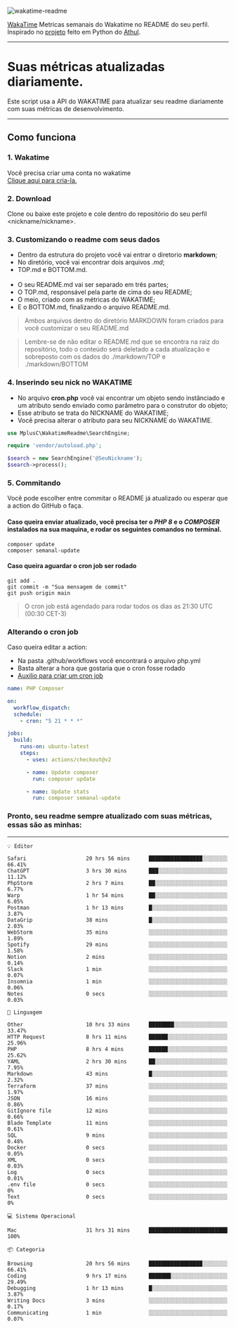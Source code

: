 ![wakatime-readme](https://socialify.git.ci/bymatheus/wakatime-readme/image?description=1&descriptionEditable=M%C3%A9tricas%20semanais%20do%20Wakatime%20no%20seu%20README%20de%20perfil.&font=KoHo&forks=1&language=1&owner=1&pattern=Signal&stargazers=1&theme=Dark)

[WakaTime](https://wakatime.com) Metricas semanais do Wakatime no README do seu perfil. <br>
Inspirado no [projeto](https://github.com/athul/waka-readme) feito em Python do [Athul](https://github.com/athul).
___

# Suas métricas atualizadas diariamente.
Este script usa a API do WAKATIME para atualizar seu readme diariamente com suas métricas de desenvolvimento.

___

## Como funciona

### 1. Wakatime
Você precisa criar uma conta no wakatime <br>
[Clique aqui para cria-la.](https://wakatime.com) 

### 2. Download
Clone ou baixe este projeto e cole dentro do repositório do seu perfil <nickname/nickname>.

### 3. Customizando o readme com seus dados
- Dentro da estrutura do projeto você vai entrar o diretorio **markdown**;  
- No diretório, você vai encontrar dois arquivos *.md*;
- TOP.md e BOTTOM.md.
<br><br>
- O seu README.md vai ser separado em três partes; 
- O TOP.md, responsável pela parte de cima do seu README;
- O meio, criado com as métricas do WAKATIME;
- E o BOTTOM.md, finalizando o arquivo README.md.<br>

> Ambos arquivos dentro do diretório MARKDOWN foram criados para você customizar o seu README.md

> Lembre-se de não editar o README.md que se encontra na raiz do repositório, todo o conteúdo será deletado a cada atualização e sobreposto com os dados do ./markdown/TOP e ./markdown/BOTTOM

### 4. Inserindo seu nick no WAKATIME
- No arquivo **cron.php** você vai encontrar um objeto sendo instânciado e um atributo sendo enviado como parâmetro para o construtor do objeto;
- Esse atributo se trata do NICKNAME do WAKATIME;
- Você precisa alterar o atributo para seu NICKNAME do WAKATIME.

```php
use MplusC\WakatimeReadme\SearchEngine;

require 'vendor/autoload.php';

$search = new SearchEngine('@SeuNickname');
$search->process();
```

### 5. Commitando
Você pode escolher entre commitar o README já atualizado ou esperar que a action do GitHub o faça. <br>

#### Caso queira enviar atualizado, você precisa ter o *PHP 8* e o *COMPOSER* instalados na sua maquina, e rodar os seguintes comandos no terminal.
```composer
composer update
composer semanal-update 
```

#### Caso queira aguardar o cron job ser rodado 
```git 
git add .
git commit -m "Sua mensagem de commit"
git push origin main
```

>O cron job está agendado para rodar todos os dias as 21:30 UTC (00:30 CET-3) 

### Alterando o cron job
Caso queira editar a action:

- Na pasta .github/workflows você encontrará o arquivo php.yml
- Basta alterar a hora que gostaria que o cron fosse rodado
- [Auxilio para criar um cron job](https://crontab.guru)

```yml
name: PHP Composer

on:
  workflow_dispatch:
  schedule:
    - cron: "5 21 * * *"

jobs:
  build:
    runs-on: ubuntu-latest
    steps:
      - uses: actions/checkout@v2

      - name: Update composer
        run: composer update

      - name: Update stats
        run: composer semanal-update
```

### Pronto, seu readme sempre atualizado com suas métricas, essas são as minhas:

___
```text
💡 Editor

Safari                   20 hrs 56 mins      █████████████████░░░░░░░░     66.41%
ChatGPT                  3 hrs 30 mins       ███░░░░░░░░░░░░░░░░░░░░░░     11.12%
PhpStorm                 2 hrs 7 mins        ██░░░░░░░░░░░░░░░░░░░░░░░      6.77%
Warp                     1 hr 54 mins        ██░░░░░░░░░░░░░░░░░░░░░░░      6.05%
Postman                  1 hr 13 mins        █░░░░░░░░░░░░░░░░░░░░░░░░      3.87%
DataGrip                 38 mins             █░░░░░░░░░░░░░░░░░░░░░░░░      2.03%
WebStorm                 35 mins             ░░░░░░░░░░░░░░░░░░░░░░░░░      1.89%
Spotify                  29 mins             ░░░░░░░░░░░░░░░░░░░░░░░░░      1.58%
Notion                   2 mins              ░░░░░░░░░░░░░░░░░░░░░░░░░      0.14%
Slack                    1 min               ░░░░░░░░░░░░░░░░░░░░░░░░░      0.07%
Insomnia                 1 min               ░░░░░░░░░░░░░░░░░░░░░░░░░      0.06%
Notes                    0 secs              ░░░░░░░░░░░░░░░░░░░░░░░░░      0.03%
```
```text
💬 Linguagem

Other                    10 hrs 33 mins      ████████░░░░░░░░░░░░░░░░░     33.47%
HTTP Request             8 hrs 11 mins       ██████░░░░░░░░░░░░░░░░░░░     25.96%
PHP                      8 hrs 4 mins        ██████░░░░░░░░░░░░░░░░░░░     25.62%
YAML                     2 hrs 30 mins       ██░░░░░░░░░░░░░░░░░░░░░░░      7.95%
Markdown                 43 mins             █░░░░░░░░░░░░░░░░░░░░░░░░      2.32%
Terraform                37 mins             ░░░░░░░░░░░░░░░░░░░░░░░░░      1.97%
JSON                     16 mins             ░░░░░░░░░░░░░░░░░░░░░░░░░      0.86%
GitIgnore file           12 mins             ░░░░░░░░░░░░░░░░░░░░░░░░░      0.66%
Blade Template           11 mins             ░░░░░░░░░░░░░░░░░░░░░░░░░      0.61%
SQL                      9 mins              ░░░░░░░░░░░░░░░░░░░░░░░░░      0.48%
Docker                   0 secs              ░░░░░░░░░░░░░░░░░░░░░░░░░      0.05%
XML                      0 secs              ░░░░░░░░░░░░░░░░░░░░░░░░░      0.03%
Log                      0 secs              ░░░░░░░░░░░░░░░░░░░░░░░░░      0.01%
.env file                0 secs              ░░░░░░░░░░░░░░░░░░░░░░░░░         0%
Text                     0 secs              ░░░░░░░░░░░░░░░░░░░░░░░░░         0%
```
```text
💻 Sistema Operacional

Mac                      31 hrs 31 mins      █████████████████████████       100%
```
```text
📦 Categoria

Browsing                 20 hrs 56 mins      █████████████████░░░░░░░░     66.41%
Coding                   9 hrs 17 mins       ███████░░░░░░░░░░░░░░░░░░     29.49%
Debugging                1 hr 13 mins        █░░░░░░░░░░░░░░░░░░░░░░░░      3.87%
Writing Docs             3 mins              ░░░░░░░░░░░░░░░░░░░░░░░░░      0.17%
Communicating            1 min               ░░░░░░░░░░░░░░░░░░░░░░░░░      0.07%
```
